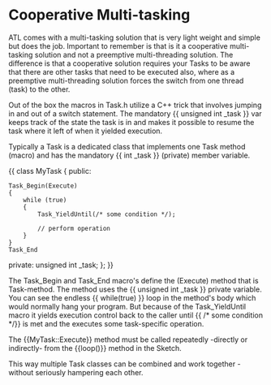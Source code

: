 # Cooperative Multi-tasking

ATL comes with a multi-tasking solution that is very light weight and simple but does the job. Important to remember is that is it a cooperative multi-tasking solution and not a preemptive multi-threading solution. The difference is that a cooperative solution requires your Tasks to be aware that there are other tasks that need to be executed also, where as a preemptive multi-threading solution forces the switch from one thread (task) to the other.

Out of the box the macros in Task.h utilize a C++ trick that involves jumping in and out of a switch statement. The mandatory {{ unsigned int _task }} var keeps track of the state the task is in and makes it possible to resume the task where it left of when it yielded execution.

Typically a Task is a dedicated class that implements one Task method (macro) and has the mandatory {{ int _task }} (private) member variable.

{{
class MyTask
{
public:

	Task_Begin(Execute)
	{
		while (true)
		{
			Task_YieldUntil(/* some condition */);

			// perform operation
		}
	}
	Task_End

private:
	unsigned int _task;
};
}}

The Task_Begin and Task_End macro's define the (Execute) method that is Task-method. The method uses the {{ unsigned int _task }} private variable. You can see the endless {{ while(true) }} loop in the method's body which would normally hang your program. But because of the Task_YieldUntil macro it yields execution control back to the caller until {{ /* some condition */}} is met and the executes some task-specific operation.

The {{MyTask::Execute}} method must be called repeatedly -directly or indirectly- from the {{loop()}} method in the Sketch.

This way multiple Task classes can be combined and work together - without seriously hampering each other.


